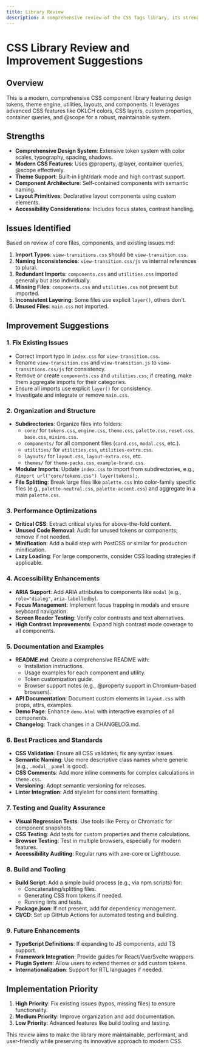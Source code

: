 ```yaml
---
title: Library Review
description: A comprehensive review of the CSS Tags library, its strengths, weaknesses, and recommendations.
---
```


# CSS Library Review and Improvement Suggestions

## Overview
This is a modern, comprehensive CSS component library featuring design tokens, theme engine, utilities, layouts, and components. It leverages advanced CSS features like OKLCH colors, CSS layers, custom properties, container queries, and @scope for a robust, maintainable system.

## Strengths
- **Comprehensive Design System**: Extensive token system with color scales, typography, spacing, shadows.
- **Modern CSS Features**: Uses @property, @layer, container queries, @scope effectively.
- **Theme Support**: Built-in light/dark mode and high contrast support.
- **Component Architecture**: Self-contained components with semantic naming.
- **Layout Primitives**: Declarative layout components using custom elements.
- **Accessibility Considerations**: Includes focus states, contrast handling.

## Issues Identified
Based on review of core files, components, and existing issues.md:

1. **Import Typos**: `view-transitions.css` should be `view-transition.css`.
2. **Naming Inconsistencies**: `view-transition.css/js` vs internal references to plural.
3. **Redundant Imports**: `components.css` and `utilities.css` imported generally but also individually.
4. **Missing Files**: `components.css` and `utilities.css` not present but imported.
5. **Inconsistent Layering**: Some files use explicit `layer()`, others don't.
6. **Unused Files**: `main.css` not imported.

## Improvement Suggestions

### 1. Fix Existing Issues
- Correct import typo in `index.css` for `view-transition.css`.
- Rename `view-transition.css` and `view-transition.js` to `view-transitions.css/js` for consistency.
- Remove or create `components.css` and `utilities.css`; if creating, make them aggregate imports for their categories.
- Ensure all imports use explicit `layer()` for consistency.
- Investigate and integrate or remove `main.css`.

### 2. Organization and Structure
- **Subdirectories**: Organize files into folders:
  - `core/` for `tokens.css`, `engine.css`, `theme.css`, `palette.css`, `reset.css`, `base.css`, `mixins.css`.
  - `components/` for all component files (`card.css`, `modal.css`, etc.).
  - `utilities/` for `utilities.css`, `utilities-extra.css`.
  - `layouts/` for `layout.css`, `layout-extra.css`, etc.
  - `themes/` for `theme-packs.css`, `example-brand.css`.
- **Modular Imports**: Update `index.css` to import from subdirectories, e.g., `@import url("core/tokens.css") layer(tokens);`.
- **File Splitting**: Break large files like `palette.css` into color-family specific files (e.g., `palette-neutral.css`, `palette-accent.css`) and aggregate in a main `palette.css`.

### 3. Performance Optimizations
- **Critical CSS**: Extract critical styles for above-the-fold content.
- **Unused Code Removal**: Audit for unused tokens or components; remove if not needed.
- **Minification**: Add a build step with PostCSS or similar for production minification.
- **Lazy Loading**: For large components, consider CSS loading strategies if applicable.

### 4. Accessibility Enhancements
- **ARIA Support**: Add ARIA attributes to components like `modal` (e.g., `role="dialog"`, `aria-labelledby`).
- **Focus Management**: Implement focus trapping in modals and ensure keyboard navigation.
- **Screen Reader Testing**: Verify color contrasts and text alternatives.
- **High Contrast Improvements**: Expand high contrast mode coverage to all components.

### 5. Documentation and Examples
- **README.md**: Create a comprehensive README with:
  - Installation instructions.
  - Usage examples for each component and utility.
  - Token customization guide.
  - Browser support notes (e.g., @property support in Chromium-based browsers).
- **API Documentation**: Document custom elements in `layout.css` with props, attrs, examples.
- **Demo Page**: Enhance `demo.html` with interactive examples of all components.
- **Changelog**: Track changes in a CHANGELOG.md.

### 6. Best Practices and Standards
- **CSS Validation**: Ensure all CSS validates; fix any syntax issues.
- **Semantic Naming**: Use more descriptive class names where generic (e.g., `.modal__panel` is good).
- **CSS Comments**: Add more inline comments for complex calculations in `theme.css`.
- **Versioning**: Adopt semantic versioning for releases.
- **Linter Integration**: Add stylelint for consistent formatting.

### 7. Testing and Quality Assurance
- **Visual Regression Tests**: Use tools like Percy or Chromatic for component snapshots.
- **CSS Testing**: Add tests for custom properties and theme calculations.
- **Browser Testing**: Test in multiple browsers, especially for modern features.
- **Accessibility Auditing**: Regular runs with axe-core or Lighthouse.

### 8. Build and Tooling
- **Build Script**: Add a simple build process (e.g., via npm scripts) for:
  - Concatenating/splitting files.
  - Generating CSS from tokens if needed.
  - Running lints and tests.
- **Package.json**: If not present, add for dependency management.
- **CI/CD**: Set up GitHub Actions for automated testing and building.

### 9. Future Enhancements
- **TypeScript Definitions**: If expanding to JS components, add TS support.
- **Framework Integration**: Provide guides for React/Vue/Svelte wrappers.
- **Plugin System**: Allow users to extend themes or add custom tokens.
- **Internationalization**: Support for RTL languages if needed.

## Implementation Priority
1. **High Priority**: Fix existing issues (typos, missing files) to ensure functionality.
2. **Medium Priority**: Improve organization and add documentation.
3. **Low Priority**: Advanced features like build tooling and testing.

This review aims to make the library more maintainable, performant, and user-friendly while preserving its innovative approach to modern CSS.